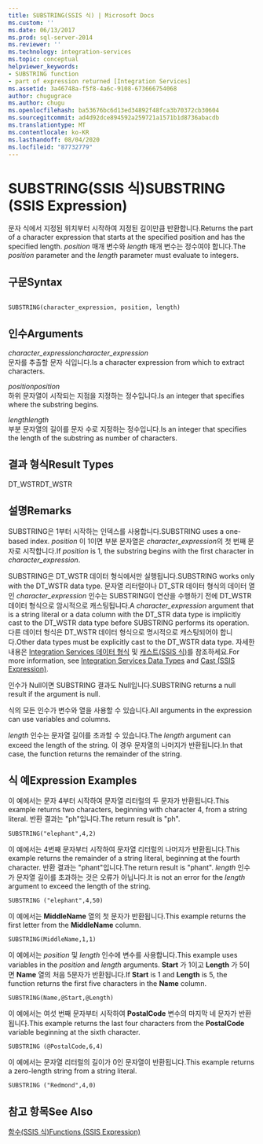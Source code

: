 ```yaml
---
title: SUBSTRING(SSIS 식) | Microsoft Docs
ms.custom: ''
ms.date: 06/13/2017
ms.prod: sql-server-2014
ms.reviewer: ''
ms.technology: integration-services
ms.topic: conceptual
helpviewer_keywords:
- SUBSTRING function
- part of expression returned [Integration Services]
ms.assetid: 3a46748a-f5f8-4a6c-9108-673666754068
author: chugugrace
ms.author: chugu
ms.openlocfilehash: ba53676bc6d13ed34892f48fca3b70372cb30604
ms.sourcegitcommit: ad4d92dce894592a259721a1571b1d8736abacdb
ms.translationtype: MT
ms.contentlocale: ko-KR
ms.lasthandoff: 08/04/2020
ms.locfileid: "87732779"
---
```

# <a name="substring-ssis-expression"></a><span data-ttu-id="9057c-102">SUBSTRING(SSIS 식)</span><span class="sxs-lookup"><span data-stu-id="9057c-102">SUBSTRING (SSIS Expression)</span></span>
  <span data-ttu-id="9057c-103">문자 식에서 지정된 위치부터 시작하여 지정된 길이만큼 반환합니다.</span><span class="sxs-lookup"><span data-stu-id="9057c-103">Returns the part of a character expression that starts at the specified position and has the specified length.</span></span> <span data-ttu-id="9057c-104">*position* 매개 변수와 *length* 매개 변수는 정수여야 합니다.</span><span class="sxs-lookup"><span data-stu-id="9057c-104">The *position* parameter and the *length* parameter must evaluate to integers.</span></span>  
  
## <a name="syntax"></a><span data-ttu-id="9057c-105">구문</span><span class="sxs-lookup"><span data-stu-id="9057c-105">Syntax</span></span>  
  
```  
  
SUBSTRING(character_expression, position, length)  
```  
  
## <a name="arguments"></a><span data-ttu-id="9057c-106">인수</span><span class="sxs-lookup"><span data-stu-id="9057c-106">Arguments</span></span>  
 <span data-ttu-id="9057c-107">*character_expression*</span><span class="sxs-lookup"><span data-stu-id="9057c-107">*character_expression*</span></span>  
 <span data-ttu-id="9057c-108">문자를 추출할 문자 식입니다.</span><span class="sxs-lookup"><span data-stu-id="9057c-108">Is a character expression from which to extract characters.</span></span>  
  
 <span data-ttu-id="9057c-109">*position*</span><span class="sxs-lookup"><span data-stu-id="9057c-109">*position*</span></span>  
 <span data-ttu-id="9057c-110">하위 문자열이 시작되는 지점을 지정하는 정수입니다.</span><span class="sxs-lookup"><span data-stu-id="9057c-110">Is an integer that specifies where the substring begins.</span></span>  
  
 <span data-ttu-id="9057c-111">*length*</span><span class="sxs-lookup"><span data-stu-id="9057c-111">*length*</span></span>  
 <span data-ttu-id="9057c-112">부분 문자열의 길이를 문자 수로 지정하는 정수입니다.</span><span class="sxs-lookup"><span data-stu-id="9057c-112">Is an integer that specifies the length of the substring as number of characters.</span></span>  
  
## <a name="result-types"></a><span data-ttu-id="9057c-113">결과 형식</span><span class="sxs-lookup"><span data-stu-id="9057c-113">Result Types</span></span>  
 <span data-ttu-id="9057c-114">DT_WSTR</span><span class="sxs-lookup"><span data-stu-id="9057c-114">DT_WSTR</span></span>  
  
## <a name="remarks"></a><span data-ttu-id="9057c-115">설명</span><span class="sxs-lookup"><span data-stu-id="9057c-115">Remarks</span></span>  
 <span data-ttu-id="9057c-116">SUBSTRING은 1부터 시작하는 인덱스를 사용합니다.</span><span class="sxs-lookup"><span data-stu-id="9057c-116">SUBSTRING uses a one-based index.</span></span> <span data-ttu-id="9057c-117">*position* 이 1이면 부분 문자열은 *character_expression*의 첫 번째 문자로 시작합니다.</span><span class="sxs-lookup"><span data-stu-id="9057c-117">If *position* is 1, the substring begins with the first character in *character_expression*.</span></span>  
  
 <span data-ttu-id="9057c-118">SUBSTRING은 DT_WSTR 데이터 형식에서만 실행됩니다.</span><span class="sxs-lookup"><span data-stu-id="9057c-118">SUBSTRING works only with the DT_WSTR data type.</span></span> <span data-ttu-id="9057c-119">문자열 리터럴이나 DT_STR 데이터 형식의 데이터 열인 *character_expression* 인수는 SUBSTRING이 연산을 수행하기 전에 DT_WSTR 데이터 형식으로 암시적으로 캐스팅됩니다.</span><span class="sxs-lookup"><span data-stu-id="9057c-119">A *character_expression* argument that is a string literal or a data column with the DT_STR data type is implicitly cast to the DT_WSTR data type before SUBSTRING performs its operation.</span></span> <span data-ttu-id="9057c-120">다른 데이터 형식은 DT_WSTR 데이터 형식으로 명시적으로 캐스팅되어야 합니다.</span><span class="sxs-lookup"><span data-stu-id="9057c-120">Other data types must be explicitly cast to the DT_WSTR data type.</span></span> <span data-ttu-id="9057c-121">자세한 내용은 [Integration Services 데이터 형식](../data-flow/integration-services-data-types.md) 및 [캐스트&#40;SSIS 식&#41;](cast-ssis-expression.md)를 참조하세요.</span><span class="sxs-lookup"><span data-stu-id="9057c-121">For more information, see [Integration Services Data Types](../data-flow/integration-services-data-types.md) and [Cast &#40;SSIS Expression&#41;](cast-ssis-expression.md).</span></span>  
  
 <span data-ttu-id="9057c-122">인수가 Null이면 SUBSTRING 결과도 Null입니다.</span><span class="sxs-lookup"><span data-stu-id="9057c-122">SUBSTRING returns a null result if the argument is null.</span></span>  
  
 <span data-ttu-id="9057c-123">식의 모든 인수가 변수와 열을 사용할 수 있습니다.</span><span class="sxs-lookup"><span data-stu-id="9057c-123">All arguments in the expression can use variables and columns.</span></span>  
  
 <span data-ttu-id="9057c-124">*length* 인수는 문자열 길이를 초과할 수 있습니다.</span><span class="sxs-lookup"><span data-stu-id="9057c-124">The *length* argument can exceed the length of the string.</span></span> <span data-ttu-id="9057c-125">이 경우 문자열의 나머지가 반환됩니다.</span><span class="sxs-lookup"><span data-stu-id="9057c-125">In that case, the function returns the remainder of the string.</span></span>  
  
## <a name="expression-examples"></a><span data-ttu-id="9057c-126">식 예</span><span class="sxs-lookup"><span data-stu-id="9057c-126">Expression Examples</span></span>  
 <span data-ttu-id="9057c-127">이 예에서는 문자 4부터 시작하여 문자열 리터럴의 두 문자가 반환됩니다.</span><span class="sxs-lookup"><span data-stu-id="9057c-127">This example returns two characters, beginning with character 4, from a string literal.</span></span> <span data-ttu-id="9057c-128">반환 결과는 "ph"입니다.</span><span class="sxs-lookup"><span data-stu-id="9057c-128">The return result is "ph".</span></span>  
  
```  
SUBSTRING("elephant",4,2)  
```  
  
 <span data-ttu-id="9057c-129">이 예에서는 4번째 문자부터 시작하여 문자열 리터럴의 나머지가 반환됩니다.</span><span class="sxs-lookup"><span data-stu-id="9057c-129">This example returns the remainder of a string literal, beginning at the fourth character.</span></span> <span data-ttu-id="9057c-130">반환 결과는 "phant"입니다.</span><span class="sxs-lookup"><span data-stu-id="9057c-130">The return result is "phant".</span></span> <span data-ttu-id="9057c-131">*length* 인수가 문자열 길이를 초과하는 것은 오류가 아닙니다.</span><span class="sxs-lookup"><span data-stu-id="9057c-131">It is not an error for the *length* argument to exceed the length of the string.</span></span>  
  
```  
SUBSTRING ("elephant",4,50)  
```  
  
 <span data-ttu-id="9057c-132">이 예에서는 **MiddleName** 열의 첫 문자가 반환됩니다.</span><span class="sxs-lookup"><span data-stu-id="9057c-132">This example returns the first letter from the **MiddleName** column.</span></span>  
  
```  
SUBSTRING(MiddleName,1,1)  
```  
  
 <span data-ttu-id="9057c-133">이 예에서는 *position* 및 *length* 인수에 변수를 사용합니다.</span><span class="sxs-lookup"><span data-stu-id="9057c-133">This example uses variables in the *position* and *length* arguments.</span></span> <span data-ttu-id="9057c-134">**Start** 가 1이고 **Length** 가 5이면 **Name** 열의 처음 5문자가 반환됩니다.</span><span class="sxs-lookup"><span data-stu-id="9057c-134">If **Start** is 1 and **Length** is 5, the function returns the first five characters in the **Name** column.</span></span>  
  
```  
SUBSTRING(Name,@Start,@Length)  
```  
  
 <span data-ttu-id="9057c-135">이 예에서는 여섯 번째 문자부터 시작하여 **PostalCode** 변수의 마지막 네 문자가 반환됩니다.</span><span class="sxs-lookup"><span data-stu-id="9057c-135">This example returns the last four characters from the **PostalCode** variable beginning at the sixth character.</span></span>  
  
```  
SUBSTRING (@PostalCode,6,4)  
```  
  
 <span data-ttu-id="9057c-136">이 예에서는 문자열 리터럴의 길이가 0인 문자열이 반환됩니다.</span><span class="sxs-lookup"><span data-stu-id="9057c-136">This example returns a zero-length string from a string literal.</span></span>  
  
```  
SUBSTRING ("Redmond",4,0)  
```  
  
## <a name="see-also"></a><span data-ttu-id="9057c-137">참고 항목</span><span class="sxs-lookup"><span data-stu-id="9057c-137">See Also</span></span>  
 [<span data-ttu-id="9057c-138">함수&#40;SSIS 식&#41;</span><span class="sxs-lookup"><span data-stu-id="9057c-138">Functions &#40;SSIS Expression&#41;</span></span>](functions-ssis-expression.md)  
  
  
